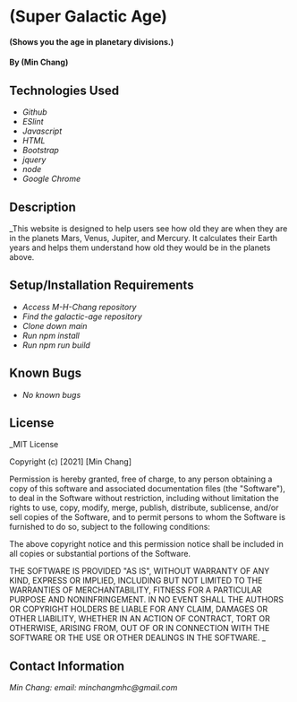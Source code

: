 # (Super Galactic Age)

#### (Shows you the age in planetary divisions.)

#### By (Min Chang)

## Technologies Used

* _Github_
* _ESlint_
* _Javascript_
* _HTML_
* _Bootstrap_
* _jquery_
* _node_
* _Google Chrome_

## Description
_This website is designed to help users see how old they are when they are in the planets Mars, Venus, Jupiter, and Mercury. It calculates their Earth years and helps them understand how old they would be in the planets above.
## Setup/Installation Requirements

* _Access M-H-Chang repository_
* _Find the galactic-age repository_
* _Clone down main_
* _Run npm install_
* _Run npm run build_

## Known Bugs

* _No known bugs_

## License
_MIT License

Copyright (c) [2021] [Min Chang]

Permission is hereby granted, free of charge, to any person obtaining a copy
of this software and associated documentation files (the "Software"), to deal
in the Software without restriction, including without limitation the rights
to use, copy, modify, merge, publish, distribute, sublicense, and/or sell
copies of the Software, and to permit persons to whom the Software is
furnished to do so, subject to the following conditions:

The above copyright notice and this permission notice shall be included in all
copies or substantial portions of the Software.

THE SOFTWARE IS PROVIDED "AS IS", WITHOUT WARRANTY OF ANY KIND, EXPRESS OR
IMPLIED, INCLUDING BUT NOT LIMITED TO THE WARRANTIES OF MERCHANTABILITY,
FITNESS FOR A PARTICULAR PURPOSE AND NONINFRINGEMENT. IN NO EVENT SHALL THE
AUTHORS OR COPYRIGHT HOLDERS BE LIABLE FOR ANY CLAIM, DAMAGES OR OTHER
LIABILITY, WHETHER IN AN ACTION OF CONTRACT, TORT OR OTHERWISE, ARISING FROM,
OUT OF OR IN CONNECTION WITH THE SOFTWARE OR THE USE OR OTHER DEALINGS IN THE
SOFTWARE.
_
## Contact Information
_Min Chang: email: minchangmhc@gmail.com_